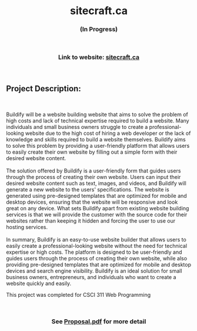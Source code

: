 <h1 align="center">sitecraft.ca</h1>
<h3 align="center">(In Progress)</h3>

<br/>

<h3 align="center">Link to website: <a href="https://charlijj.github.io/sitecraft.ca/">sitecraft.ca</a></h3>
<br/>

<h2>Project Description:</h2>
<br/>
<p>

Buildify will be a website building website that aims to solve the problem of high costs and lack of technical expertise required to build a website. Many individuals and small business owners struggle to create a professional-looking website due to the high cost of hiring a web developer or the lack of knowledge and skills required to build a website themselves. Buildify aims to solve this problem by providing a user-friendly platform that allows users to easily create their own website by filling out a simple form with their desired website content.
<br/>
<br/>
The solution offered by Buildify is a user-friendly form that guides users through the process of creating their own website. Users can input their desired website content such as text, images, and videos, and Buildify will generate a new website to the users' specifications. The website is generated using pre-designed templates that are optimized for mobile and desktop devices, ensuring that the website will be responsive and look great on any device. What sets Buildify apart from existing website building services is that we will provide the customer with the source code for their websites rather than keeping it hidden and forcing the user to use our hosting services.
<br/>
<br/>
In summary, Buildify is an easy-to-use website builder that allows users to easily create a professional-looking website without the need for technical expertise or high costs. The platform is designed to be user-friendly and guides users through the process of creating their own website, while also providing pre-designed templates that are optimized for mobile and desktop devices and search engine visibility. Buildify is an ideal solution for small business owners, entrepreneurs, and individuals who want to create a website quickly and easily.

<p>
    This project was completed for CSCI 311 Web Programming
</p>

<br/>

<h3 align="center">See <a href="https://github.com/charlijj/sitecraft.ca/blob/main/Proposal.pdf">Proposal.pdf</a> for more detail</a>
